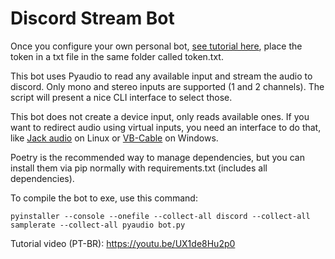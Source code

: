 # Discord Stream Bot

Once you configure your own personal bot, [see tutorial here](https://discordpy.readthedocs.io/en/stable/discord.html), place the token in a txt file in the same folder called token.txt.

This bot uses Pyaudio to read any available input and stream the audio to discord. Only mono and stereo inputs are supported (1 and 2 channels). The script will present a nice CLI interface to select those.

This bot does not create a device input, only reads available ones. If you want to redirect audio using virtual inputs, you need an interface to do that, like [Jack audio](https://jackaudio.org/) on Linux or [VB-Cable](https://vb-audio.com/Cable/) on Windows.

Poetry is the recommended way to manage dependencies, but you can install them via pip normally with requirements.txt (includes all dependencies).

To compile the bot to exe, use this command:

```
pyinstaller --console --onefile --collect-all discord --collect-all samplerate --collect-all pyaudio bot.py
```

Tutorial video (PT-BR): https://youtu.be/UX1de8Hu2p0
